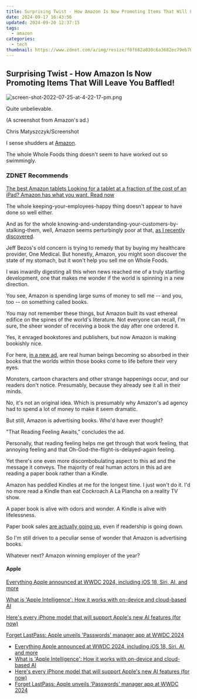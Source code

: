 ```yaml
---
title: Surprising Twist - How Amazon Is Now Promoting Items That Will Leave You Baffled!
date: 2024-09-17 16:43:56
updated: 2024-09-20 12:37:15
tags:
  - amazon
categories:
  - tech
thumbnail: https://www.zdnet.com/a/img/resize/f0f682a030c6a3682ec79eb70b5d04be2c79da33/2022/07/25/eb55dc24-e9d3-4fdf-8dc8-036909e20ea2/screen-shot-2022-07-25-at-4-22-17-pm.png?width=278&height=156&fit=crop&format=pjpg&auto=webp
---
```


## Surprising Twist - How Amazon Is Now Promoting Items That Will Leave You Baffled!

![screen-shot-2022-07-25-at-4-22-17-pm.png](https://www.zdnet.com/a/img/resize/68b6b335fe41c21a9e1c6d6490b6602b6e546233/2022/07/25/eb55dc24-e9d3-4fdf-8dc8-036909e20ea2/screen-shot-2022-07-25-at-4-22-17-pm.png?auto=webp&width=1280)

Quite unbelievable. 

(A screenshot from Amazon's ad.)

Chris Matyszczyk/Screenshot

I sense shudders at [Amazon](https://www.zdnet.com/article/i-went-to-an-amazon-store-and-it-really-hurt-my-eyes/).

The whole Whole Foods thing doesn't seem to have worked out so swimmingly.

### **ZDNET** Recommends

[The best Amazon tablets Looking for a tablet at a fraction of the cost of an iPad? Amazon has what you want.  Read now](https://www.zdnet.com/article/best-amazon-tablet/)

The whole keeping-your-employees-happy thing doesn't appear to have done so well either.

And as for the whole knowing-and-understanding-your-customers-by-stalking-them, well, Amazon seems perturbingly poor at that, [as I recently discovered](https://www.zdnet.com/article/i-feared-amazon-was-always-stalking-me-the-whole-truth-really-hurt/).

Jeff Bezos's old concern is trying to remedy that by buying my healthcare provider, One Medical. But honestly, Amazon, you might soon discover the state of my stomach, but it won't help you sell me on Whole Foods.

I was inwardly digesting all this when news reached me of a truly startling development, one that makes me wonder if the world is spinning in a new direction.

You see, Amazon is spending large sums of money to sell me -- and you, too -- on something called books.

You may not remember these things, but Amazon built its vast ethereal edifice on the spines of the world's literature. Not everyone can recall, I'm sure, the sheer wonder of receiving a book the day after one ordered it.

Yes, it enraged bookstores and publishers, but now Amazon is making bookishly nice.

For here, [in a new ad](https://www.youtube.com/watch?v=Pl6A0TOYtog&list=TLGGg0DTKQWvuyMyNTA3MjAyMg&t=56s), are real human beings becoming so absorbed in their books that the worlds within those books come to life before their very eyes.

Monsters, cartoon characters and other strange happenings occur, and our readers don't notice. Presumably, because they already see it all in their minds. 

No, it's not an original idea. Which is presumably why Amazon's ad agency had to spend a lot of money to make it seem dramatic.

But still, Amazon is advertising books. Who'd have ever thought?

"That Reading Feeling Awaits," concludes the ad.

Personally, that reading feeling helps me get through that work feeling, that annoying feeling and that Oh-God-the-flight-is-delayed-again feeling.

Yet there's one even more discombobulating aspect to this ad and the message it conveys. The majority of real human actors in this ad are reading a paper book rather than a Kindle.

Amazon has peddled Kindles at me for the longest time. I just won't do it. I'd no more read a Kindle than eat Cockroach A La Plancha on a reality TV show.

A paper book is alive with odors and wonder. A Kindle is alive with lifelessness. 

Paper book sales [are actually going up](https://www.authorsguild.org/industry-advocacy/book-sales-up-readership-down/), even if readership is going down.

So I'm still driven to a peculiar sense of wonder that Amazon is advertising books. 

Whatever next? Amazon winning employer of the year?

#### Apple

[Everything Apple announced at WWDC 2024, including iOS 18, Siri, AI, and more](https://www.zdnet.com/article/every-new-feature-apple-unveiled-for-iphone-ipad-mac-and-more-this-fall-including-ai/ "Everything Apple announced at WWDC 2024, including iOS 18, Siri, AI, and more")

[What is 'Apple Intelligence': How it works with on-device and cloud-based AI](https://www.zdnet.com/article/what-is-apple-intelligence-everything-to-know-about-ai-features-coming-to-iphones-macs-and-ipads/ "What is 'Apple Intelligence': How it works with on-device and cloud-based AI")

[Here's every iPhone model that will support Apple's new AI features (for now)](https://www.zdnet.com/article/ios-18-1-update-every-iphone-model-that-will-support-apples-new-ai-features-for-now/ "Here's every iPhone model that will support Apple's new AI features (for now)")

[Forget LastPass: Apple unveils 'Passwords' manager app at WWDC 2024](https://www.zdnet.com/article/forget-lastpass-apple-unveils-passwords-manager-app-at-wwdc-2024/ "Forget LastPass: Apple unveils 'Passwords' manager app at WWDC 2024")

* [Everything Apple announced at WWDC 2024, including iOS 18, Siri, AI, and more](https://www.zdnet.com/article/every-new-feature-apple-unveiled-for-iphone-ipad-mac-and-more-this-fall-including-ai/ "Everything Apple announced at WWDC 2024, including iOS 18, Siri, AI, and more")
* [What is 'Apple Intelligence': How it works with on-device and cloud-based AI](https://www.zdnet.com/article/what-is-apple-intelligence-everything-to-know-about-ai-features-coming-to-iphones-macs-and-ipads/ "What is 'Apple Intelligence': How it works with on-device and cloud-based AI")
* [Here's every iPhone model that will support Apple's new AI features (for now)](https://www.zdnet.com/article/ios-18-1-update-every-iphone-model-that-will-support-apples-new-ai-features-for-now/ "Here's every iPhone model that will support Apple's new AI features (for now)")
* [Forget LastPass: Apple unveils 'Passwords' manager app at WWDC 2024](https://www.zdnet.com/article/forget-lastpass-apple-unveils-passwords-manager-app-at-wwdc-2024/ "Forget LastPass: Apple unveils 'Passwords' manager app at WWDC 2024")

<ins class="adsbygoogle"
     style="display:block"
     data-ad-format="autorelaxed"
     data-ad-client="ca-pub-7571918770474297"
     data-ad-slot="1223367746"></ins>



<ins class="adsbygoogle"
     style="display:block"
     data-ad-client="ca-pub-7571918770474297"
     data-ad-slot="8358498916"
     data-ad-format="auto"
     data-full-width-responsive="true"></ins>
